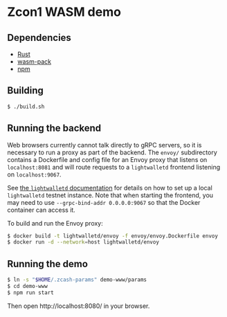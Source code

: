 # Zcon1 WASM demo

## Dependencies

- [Rust](https://www.rust-lang.org/tools/install)
- [wasm-pack](https://rustwasm.github.io/wasm-pack/installer/)
- [npm](https://www.npmjs.com/get-npm)

## Building

```sh
$ ./build.sh
```

## Running the backend

Web browsers currently cannot talk directly to gRPC servers, so it is necessary to run a
proxy as part of the backend. The `envoy/` subdirectory contains a Dockerfile and config
file for an Envoy proxy that listens on `localhost:8081` and will route requests to a
`lightwalletd` frontend listening on `localhost:9067`.

See [the `lightwalletd` documentation](https://github.com/zcash-hackworks/lightwalletd)
for details on how to set up a local `lightwalletd` testnet instance. Note that when
starting the frontend, you may need to use `--grpc-bind-addr 0.0.0.0:9067` so that the Docker
container can access it.

To build and run the Envoy proxy:

```sh
$ docker build -t lightwalletd/envoy -f envoy/envoy.Dockerfile envoy
$ docker run -d --network=host lightwalletd/envoy
```

## Running the demo

```sh
$ ln -s "$HOME/.zcash-params" demo-www/params
$ cd demo-www
$ npm run start
```

Then open http://localhost:8080/ in your browser.

